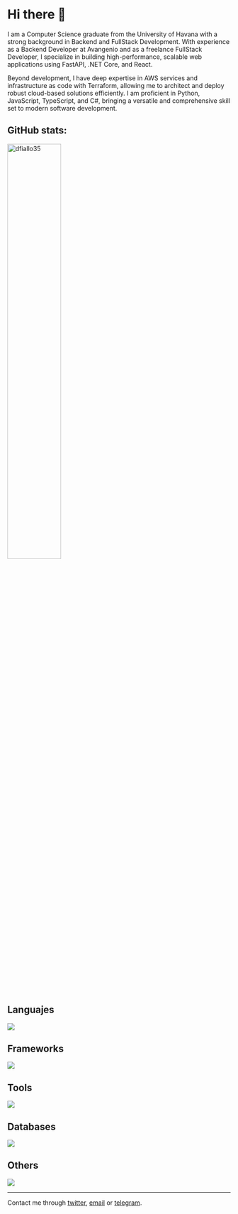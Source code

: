 # Hi there 👋

I am a Computer Science graduate from the University of Havana with a strong background in Backend and FullStack Development. With experience as a Backend Developer at Avangenio and as a freelance FullStack Developer, I specialize in building high-performance, scalable web applications using FastAPI, .NET Core, and React.

Beyond development, I have deep expertise in AWS services and infrastructure as code with Terraform, allowing me to architect and deploy robust cloud-based solutions efficiently. I am proficient in Python, JavaScript, TypeScript, and C#, bringing a versatile and comprehensive skill set to modern software development.


## GitHub stats:

<img align="center" style="width: 49%;" src="https://github-readme-stats.vercel.app/api?username=dfiallo35&show_icons=true&locale=en&theme=onedark" alt="dfiallo35" />

## Languajes

<div align="left">
  <img src="https://skillicons.dev/icons?i=py,js,ts,c,cs,html,css" />
</div>

## Frameworks

<div align="left">
  <img src="https://skillicons.dev/icons?i=fastapi,django,dotnet,react,vite" />
</div>

## Tools

<div align="left">
  <img src="https://skillicons.dev/icons?i=docker,terraform,tailwind,aws" />
</div>

## Databases

<div align="left">
  <img src="https://skillicons.dev/icons?i=postgresql,mysql,sqlite,dynamodb" />
</div>

## Others

<div align="left">
  <img src="https://skillicons.dev/icons?i=linux,vscode,bash,postman,git,github,bitbucket,gitlab" />
</div>

----

Contact me through [twitter](https://twitter.com/dionisio3535), [email](mailto:dfiallo35@gmail.com) or [telegram](https://t.me/code_418).
